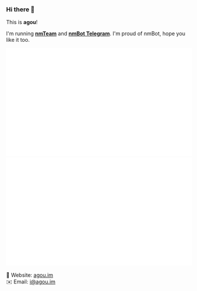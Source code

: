 ### Hi there 👋
This is **agou**!

I'm running **[nmTeam](https://github.com/nm-Team)** and **[nmBot Telegram](https://t.me/nmnmfunbot)**. I'm proud of nmBot, hope you like it too.

![GitHub Stats](https://raw.githubusercontent.com/agoudbg/github-stats/master/generated/overview.svg)![GitHub Stats](https://raw.githubusercontent.com/agoudbg/github-stats/master/generated/languages.svg)  
  
🔗 Website: <a href="//agou.im?from=github">agou.im</a>  
✉️ Email: [i@agou.im](mailto:i@agou.im)

